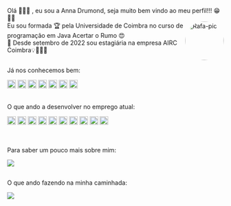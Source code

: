 Olá 🙋🏻‍♀️ , eu sou a Anna Drumond, seja muito bem vindo ao meu perfil!!! 😁👋👋 <br> <img align="right" alt="Rafa-pic" height="90" style="border-radius:250px;" src="https://i.picasion.com/pic92/a7e92ab2044d57cda3212fa731891432.gif"> 
Eu sou formada 🏆 pela Universidade de Coimbra no curso de programação em Java Acertar o Rumo 😍                                                     
🌱 Desde setembro de 2022 sou estagiária na empresa AIRC Coimbra💡📎🌱🚀

##
Já nos conhecemos bem:
<br>
<div dir="auto">
  <img src="https://img.shields.io/badge/HTML-%20?style=flat-square&logo=html5&logoColor=white&color=red" height="20" />
  <img src="https://img.shields.io/badge/CSS3-%20?style=flat-square&logo=css3&logoColor=white&color=#bd93f9" height="20" />
  <img src="https://img.shields.io/badge/JAVA-%20?style=flat-square&logo=java&logoColor=white&color=blue" height="20" />
  <img src="https://img.shields.io/badge/MYSQL-%20?style=flat-square&logo=mysql&logoColor=white&color=blueviolet" height="20"/>
  <img src="https://img.shields.io/badge/JAVASCRIPT-%20?style=flat-square&logo=javascript&logoColor=white&color=yellowgreen" height="20"/>
   <img src="https://img.shields.io/badge/VSCODE-%20?style=flat-square&logo=vscode=html5&logoColor=white&color=ff69b4" height="20" />
     <img src="https://img.shields.io/badge/ECLIPSE-%20?style=flat-square&logo=eclipse&logoColor=white&color=red" height="20" />
  <br>
</div>
<br>

O que ando a desenvolver no emprego atual:
<br>
<div dir="auto">
  <img src="https://img.shields.io/badge/ANGULAR-%20?style=flat-square&logo=angular&logoColor=white&color=red" height="20" />
    <img src="https://img.shields.io/badge/SPRING-%20?style=flat-square&logo=spring&logoColor=white&color=#bd93f9" height="20" />
  <img src="https://img.shields.io/badge/POSTGRESQL-%20?style=flat-square&logo=postgresql&logoColor=white&color=blue" height="20" />
  <img src="https://img.shields.io/badge/DOCKER-%20?style=flat-square&logo=docker&logoColor=white&color=blueviolet" height="20"/>
  <img src="https://img.shields.io/badge/LINUX-%20?style=flat-square&logo=linux&logoColor=white&color=yellowgreen" height="20"/>
    <img src="https://img.shields.io/badge/BITBUCKET-%20?style=flat-square&logo=bitbucket&logoColor=white&color=ff69b4" height="20"/>
   
   <img src="https://img.shields.io/badge/JIRA-%20?style=flat-square&logo=jira&logoColor=white&color=red" height="20" />
    <img src="https://img.shields.io/badge/CONFLUENCE-%20?style=flat-square&logo=confluence&logoColor=white&color=#bd93f9" height="20" />
  <img src="https://img.shields.io/badge/BOOTSTRAP-%20?style=flat-square&logo=bootstrap&logoColor=white&color=blue" height="20" />
  <img src="https://img.shields.io/badge/TYPESCRIPT-%20?style=flat-square&logo=typescript&logoColor=white&color=blueviolet" height="20"/>

</div>
<br>

  ##
Para saber um pouco mais sobre mim:
<div> 
  <a href="https://www.linkedin.com/in/anna-drumond-71b93958/" target="_blank"><img src="https://img.shields.io/badge/-LinkedIn-%230077B5?style=for-the-badge&logo=linkedin&logoColor=white" target="_blank"></a> 
</div>

##
O que ando fazendo na minha caminhada:
<div>
  <a href="https://github.com/AnnaDrumond">
  <img src="https://github-readme-stats.vercel.app/api/top-langs/?username=AnnaDrumond&layout=compact&theme=dracula"/>
</div>




